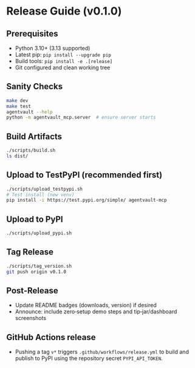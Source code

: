 # Release Guide (v0.1.0)

## Prerequisites
- Python 3.10+ (3.13 supported)
- Latest pip: `pip install --upgrade pip`
- Build tools: `pip install -e .[release]`
- Git configured and clean working tree

## Sanity Checks
```bash
make dev
make test
agentvault --help
python -m agentvault_mcp.server  # ensure server starts
```

## Build Artifacts
```bash
./scripts/build.sh
ls dist/
```

## Upload to TestPyPI (recommended first)
```bash
./scripts/upload_testpypi.sh
# Test install (new venv)
pip install -i https://test.pypi.org/simple/ agentvault-mcp
```

## Upload to PyPI
```bash
./scripts/upload_pypi.sh
```

## Tag Release
```bash
./scripts/tag_version.sh
git push origin v0.1.0
```

## Post-Release
- Update README badges (downloads, version) if desired
- Announce: include zero‑setup demo steps and tip‑jar/dashboard screenshots

## GitHub Actions release
- Pushing a tag `v*` triggers `.github/workflows/release.yml` to build and
  publish to PyPI using the repository secret `PYPI_API_TOKEN`.
